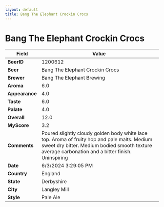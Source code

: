 ```yaml
---
layout: default
title: Bang The Elephant Crockin Crocs
---
```


# Bang The Elephant Crockin Crocs

| Field         | Value     |
|---------------|-----------|
| **BeerID** | 1200612 |
| **Beer** | Bang The Elephant Crockin Crocs |
| **Brewer** | Bang The Elephant Brewing |
| **Aroma** | 6.0 |
| **Appearance** | 4.0 |
| **Taste** | 6.0 |
| **Palate** | 4.0 |
| **Overall** | 12.0 |
| **MyScore** | 3.2 |
| **Comments** | Poured slightly cloudy golden body white lace top.  Aroma of fruity hop and pale malts.  Medium sweet dry bitter.  Medium bodied smooth texture average carbonation and a bitter finish.  Uninspiring  |
| **Date** | 6/3/2024 3:29:05 PM |
| **Country** | England |
| **State** | Derbyshire |
| **City** | Langley Mill |
| **Style** | Pale Ale |
